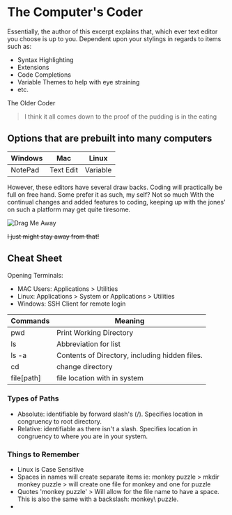 # The Computer's Coder

Essentially, the author of this excerpt explains that, which ever text editor you choose is up to you. Dependent upon your stylings in regards to items such as:
 - Syntax Highlighting
 - Extensions
 - Code Completions
 - Variable Themes to help with eye straining
 - etc.


The Older Coder
> I think it all comes down to the proof of the pudding is in the eating

## Options that are prebuilt into many computers

Windows | Mac       | Linux |
------- | --------- | ----- |
NotePad | Text Edit | Variable |

However, these editors have several draw backs. Coding will practically be full on free hand. Some prefer it as such, my self? Not so much
With the continual changes and added features to coding, keeping up with the jones' on such a platform may get quite tiresome.

![Drag Me Away](https://media.tenor.com/images/c1ff15ecc49ffed2d318649fdad2fcc4/tenor.gif)

~~I just might stay away from that!~~

## Cheat Sheet

Opening Terminals:
 * MAC Users: Applications > Utilities
 * Linux: Applications > System or Applications > Utilities
 * Windows: SSH Client for remote login

Commands | Meaning |
-------- | ------- |
pwd | Print Working Directory |
ls | Abbreviation for list |
ls -a | Contents of Directory, including hidden files. |
cd | change directory |
file[path] | file location with in system |


### Types of Paths
* Absolute: identifiable by forward slash's (/). Specifies location in congruency to root directory.
* Relative: identifiable as there isn't a slash. Specifies location in congruency to where you are in your system.

### Things to Remember

- Linux is Case Sensitive
- Spaces in names will create separate items ie: monkey puzzle > mkdir monkey puzzle > will create one file for monkey and one for puzzle
- Quotes 'monkey puzzle' > Will allow for the file name to have a space. This is also the same with a backslash: monkey\ puzzle.
- 
